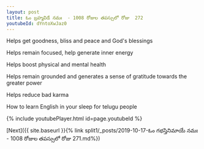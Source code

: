 ```yaml
---
layout: post
title: ఓం బ్రహ్మవిడే నమః  - 1008 రోజుల తపస్సులో రోజు  272
youtubeId: dYntoXwJaz0
---
```

 
 
Helps get goodness, bliss and peace and God's blessings
 
Helps remain focused, help generate inner energy 
 
Helps boost physical and mental health 
 
Helps remain grounded and generates a sense of gratitude towards the greater power 
 
Helps reduce bad karma
 
How to learn English in your sleep for telugu people
 
 
 
 


{% include youtubePlayer.html id=page.youtubeId %}
 
[Next]({{ site.baseurl }}{% link split1/_posts/2019-10-17-ఓం గభస్తినిమాయే నమః  - 1008 రోజుల తపస్సులో రోజు  271.md%})
 
